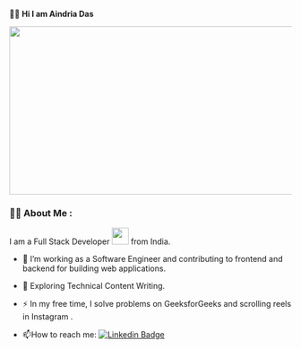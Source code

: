 🤷‍♀️ <strong>Hi I am Aindria Das</strong>
<div align="center">
  <img src="https://media.giphy.com/media/dWesBcTLavkZuG35MI/giphy.gif" width="600" height="300"/>
</div>

### :woman_technologist: About Me :


I am a Full Stack Developer <img src="https://media.giphy.com/media/WUlplcMpOCEmTGBtBW/giphy.gif" width="30"> from India.

- :telescope: I’m working as a Software Engineer and contributing to frontend and backend for building web applications.

- :seedling: Exploring Technical Content Writing.

- :zap: In my free time, I solve problems on GeeksforGeeks and scrolling reels in Instagram .

- :mailbox:How to reach me: [![Linkedin Badge](https://img.shields.io/badge/-Aindria-blue?style=flat&logo=Linkedin&logoColor=white)](https://www.linkedin.com/in/aindria-das-8936a2250)
